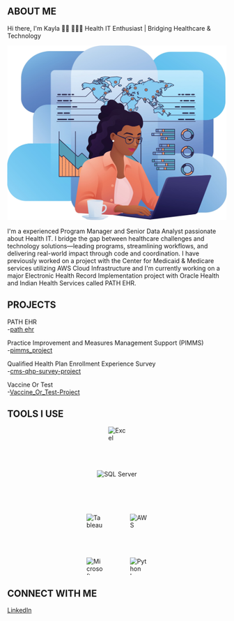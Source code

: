 ## ABOUT ME
Hi there, I'm Kayla 👋🏿 👩🏿‍💻 Health IT Enthusiast | Bridging Healthcare & Technology 
<p align="center">
  <img src="Shutterstock_2603055635-2.png" width="700" height="400"/>
</p>
I'm a experienced Program Manager and Senior Data Analyst passionate about Health IT. I bridge the gap between healthcare challenges and technology solutions—leading programs, streamlining workflows, and delivering real-world impact through code and coordination. I have previously worked on a project with the Center for Medicaid & Medicare services utilizing AWS Cloud Infrastructure and I'm currently working on a major Electronic Health Record Implementation project with Oracle Health and Indian Health Services called PATH EHR.

## PROJECTS
PATH EHR  
  -[path ehr](https://github.com/kreid191814/path-ehr-)

Practice Improvement and Measures Management Support (PIMMS)  
  -[pimms_project](https://github.com/kreid191814/pimms_project)

Qualified Health Plan Enrollment Experience Survey  
  -[cms-qhp-survey-project](https://github.com/kreid191814/cms-qhp-survey-project)

Vaccine Or Test  
  -[Vaccine_Or_Test-Project](https://github.com/kreid191814/Vaccine_Or_Test-Project)  

## TOOLS I USE
<div style="display: flex; justify-content: center; gap: 60px; flex-wrap: wrap; max-width: 180px; margin: auto;">
  <img src="https://img.icons8.com/color/48/microsoft-excel-2019--v1.png" alt="Excel" width="40" height="40" />
  <img src="https://img.shields.io/badge/SQL_Server-CC2927?style=for-the-badge&logo=microsoftsqlserver&logoColor=white" alt="SQL Server" height="40" />
  
  <img src="https://img.icons8.com/color/48/tableau-software.png" alt="Tableau" width="40" height="40" />
  <img src="https://img.icons8.com/color/48/amazon-web-services.png" alt="AWS" width="40" height="40" />
  
  <img src="https://img.icons8.com/color/48/microsoft-office-2019.png" alt="Microsoft Office" width="40" height="40" />
  <img src="https://cdn.jsdelivr.net/gh/devicons/devicon/icons/python/python-original.svg" alt="Python Logo" width="40" height="40" />
</div>

## CONNECT WITH ME
[LinkedIn](https://www.linkedin.com/in/kayla-r-8393b9151/)
















<!--





-->
